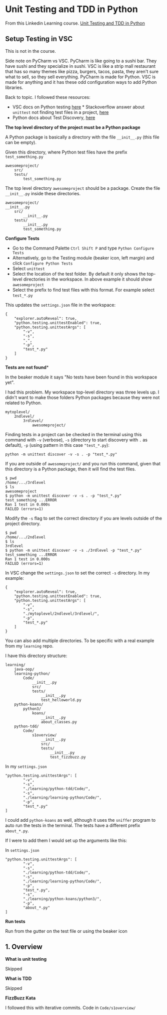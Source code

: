 # Unit Testing and TDD in Python

From this Linkedin Learning course. [Unit Testing and TDD in Python](https://www.linkedin.com/learning/unit-testing-and-test-driven-development-in-python)

## Setup Testing in VSC

This is not in the course.

Side note on PyCharm vs VSC. PyCharm is like going to a sushi bar. They have sushi and they specialize in sushi. VSC is like a strip mall restaurant that has so many themes like pizza, burgers, tacos, pasta, they aren't sure what to sell, so they sell everything. PyCharm is made for Python. VSC is made for anything and it has these odd configuration ways to add Python libraries.

Back to topic. I followed these resources:

* VSC docs on Python testing [here](https://code.visualstudio.com/docs/python/testing#_example-test-walkthroughs) * Stackoverflow answer about `unittest` not finding test files in a project, [here](https://stackoverflow.com/a/5089954)
* Python docs about Test Discovery, [here](https://docs.python.org/3/library/unittest.html#test-discovery)

**The top level directory of the project must be a Python package**

A Python package is basically a directory with the file `__init__.py` (this file can be empty).

Given this directory, where Python test files have the prefix `test_something.py`

    awesomeproject/
        src/
        tests/
            test_something.py

The top level directory `awesomeproject` should be a package. Create the file `__init__.py` inside these directories.

    awesomeproject/
    __init__.py
        src/
            __init__.py
        tests/
            __init__.py
            test_something.py

**Configure Tests**

* Go to the Command Palette `Ctrl Shift P` and type `Python Configure Tests`
* Alternatively, go to the Testing module (beaker icon, left margin) and click `Configure Python Tests`
* Select `unittest`
* Select the location of the test folder. By default it only shows the top-level directories in the workspace. In above example it should show `awesomeproject`
* Select the prefix to find test files with this format. For example select `test_*.py`

This updates the `settings.json` file in the workspace:

    {
        "explorer.autoReveal": true,
        "python.testing.unittestEnabled": true,
        "python.testing.unittestArgs": [
            "-v",
            "-s",
            ".",
            "-p",
            "test_*.py"
        ]
    }

**Tests are not found***

In the beaker module it says "No tests have been found in this workspace yet".

I had this problem. My workspace top-level directory was three levels up. I didn't want to make those folders Python packages because they were not related to Python.

    mytoplevel/
        2ndlevel/
            3rdlevel/
                awesomeproject/

Finding tests in a project can be checked in the terminal using this command with `-v` (verbose), `-s` (directory to start discovery with `.` as default), `-p` (using pattern in this case `"test_*.py`):

    python -m unittest discover -v -s . -p "test_*.py"

If you are outside of `awesomeproject/` and you run this command, given that this directory is a Python package, then it will find the test files.

    $ pwd
    /home/.../3rdlevel
    $ ls
    awesomeproject
    $ python -m unittest discover -v -s . -p "test_*.py"
    test_something ...ERROR
    Ran 1 test in 0.000s
    FAILED (errors=1)

Modify the `-s` flag to set the correct directory if you are levels outside of the project directory.

    $ pwd
    /home/.../2ndlevel
    $ ls
    3rdlevel
    $ python -m unittest discover -v -s ./3rdlevel -p "test_*.py"
    test_something ...ERROR
    Ran 1 test in 0.000s
    FAILED (errors=1)

In VSC change the `settings.json` to set the correct `-s` directory. In my example:

    {
        "explorer.autoReveal": true,
        "python.testing.unittestEnabled": true,
        "python.testing.unittestArgs": [
            "-v",
            "-s",
            "./mytoplevel/2ndlevel/3rdlevel/",
            "-p",
            "test_*.py"
        ]
    }

You can also add multiple directories. To be specific with a real example from my `learning` repo.

I have this directory structure:

    learning/
        java-oop/
        learning-python/
            Code/
                __init__.py
                src/
                tests/
                    __init__.py
                    test_helloworld.py
        python-koans/
            python3/
                koans/
                    __init__.py
                    about_classes.py
        python-tdd/
            Code/
                s1overview/
                    __init__.py
                    src/
                    tests/
                        __init__.py
                        test_fizzbuzz.py

In my `settings.json`

    "python.testing.unittestArgs": [
            "-v",
            "-s",
            "./learning/python-tdd/Code/",
            "-s",
            "./learning/learning-python/Code/",
            "-p",
            "test_*.py"
    ]

I could add `python-koans` as well, although it uses the `sniffer` program to auto run the tests in the terminal. The tests have a different prefix `about_*.py`.

If I were to add them I would set up the arguments like this:

In `settings.json`

    "python.testing.unittestArgs": [
            "-v",
            "-s",
            "./learning/python-tdd/Code/",
            "-s",
            "./learning/learning-python/Code/",
            "-p",
            "test_*.py",
            "-s",
            "./learning/python-koans/python3/",
            "-p",
            "about_*.py"
    ]

**Run tests**

Run from the gutter on the test file or using the beaker icon

## 1. Overview

**What is unit testing**

Skipped

**What is TDD**

Skipped

**FizzBuzz Kata**

I followed this with iterative commits. Code in `Code/s1overview/`